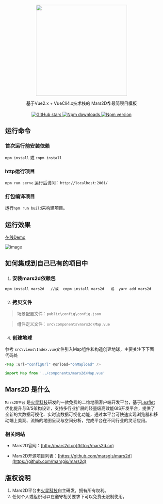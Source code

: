 <p align="center">
<img src="http://mars2d.cn/logo.png" width="300px" />
</p>
 
<p align="center">基于Vue2.x + VueCli4.x技术栈的 Mars2D🌎最简项目模板</p>

<p align="center">
<a target="_black" href="https://github.com/marsgis/mars2d">
<img alt="GitHub stars" src="https://img.shields.io/github/stars/marsgis/mars2d?style=flat&logo=github">
</a>
<a target="_black" href="https://www.npmjs.com/package/mars2d">
<img alt="Npm downloads" src="https://img.shields.io/npm/dt/mars2d?style=flat&logo=npm">
</a>
<a target="_black" href="https://www.npmjs.com/package/mars2d">
<img alt="Npm version" src="https://img.shields.io/npm/v/mars2d.svg?style=flat&logo=npm&label=version"/>
</a>
</p>


  
## 运行命令
 
### 首次运行前安装依赖
 `npm install` 或 `cnpm install`
 
### http运行项目
 `npm run serve`  运行后访问：`http://localhost:2001/` 

### 打包编译项目
 运行`npm run build`来构建项目。 

## 运行效果 
 [在线Demo](http://mars2d.cn/project/vue-template/)  

 ![image](http://mars2d.cn/project/vue-template/screenshot.jpg)
 

  
## 如何集成到自己已有的项目中
1. ### 安装mars2d依赖包
```bash
npm install mars2d   //或  cnpm install mars2d   或  yarn add mars2d
```

2. ### 拷贝文件
 > 场景配置文件：`public\config\config.json`

 > 组件定义文件：`src\components\mars2d\Map.vue`


4. ### 创建地球 
 参考 `src\views\Index.vue`文件引入Map组件和构造创建地球，主要关注下下面代码处
```js
<Map :url="configUrl" @onload="onMapload" />

import Map from '../components/mars2d/Map.vue'
```



## Mars2D 是什么 
  `Mars2D平台` 是[火星科技](http://marsgis.cn/)研发的一款免费的二维地图客户端开发平台，基于[Leaflet](http://leafletjs.com/)优化提升与B/S架构设计，支持多行业扩展的轻量级高效能GIS开发平台，提供了全新的大数据可视化、实时流数据可视化功能，通过本平台可快速实现浏览器和移动端上美观、流畅的地图呈现与空间分析，完成平台在不同行业的灵活应用。


### 相关网站 
- Mars2D官网：[http://mars2d.cn](http://mars2d.cn)  

- Mars2D开源项目列表：[https://github.com/marsgis/mars2d](https://github.com/marsgis/mars2d)


## 版权说明
1. Mars2D平台由[火星科技](http://marsgis.cn/)自主研发，拥有所有权利。
2. 任何个人或组织可以在遵守相关要求下可以免费无限制使用。
